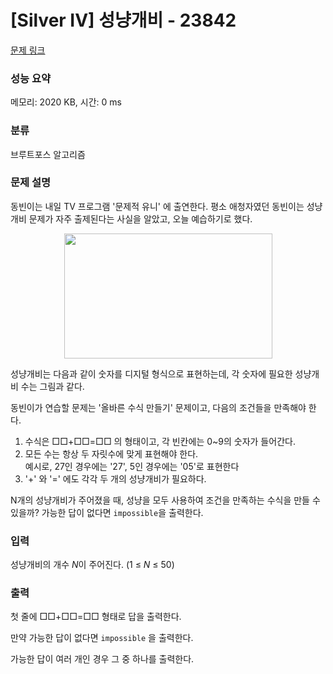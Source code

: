 # [Silver IV] 성냥개비 - 23842 

[문제 링크](https://www.acmicpc.net/problem/23842) 

### 성능 요약

메모리: 2020 KB, 시간: 0 ms

### 분류

브루트포스 알고리즘

### 문제 설명

<p>동빈이는 내일 TV 프로그램 '문제적 유니' 에 출연한다. 평소 애청자였던 동빈이는 성냥개비 문제가 자주 출제된다는 사실을 알았고, 오늘 예습하기로 했다.</p>

<p style="text-align: center;"><img alt="" src="" style="width: 333px; height: 200px;"></p>

<p>성냥개비는 다음과 같이 숫자를 디지털 형식으로 표현하는데, 각 숫자에 필요한 성냥개비 수는 그림과 같다.</p>

<p>동빈이가 연습할 문제는 '올바른 수식 만들기' 문제이고, 다음의 조건들을 만족해야 한다.</p>

<ol>
	<li>수식은 □□+□□=□□ 의 형태이고, 각 빈칸에는 0~9의 숫자가 들어간다.</li>
	<li>모든 수는 항상 두 자릿수에 맞게 표현해야 한다.<br>
	예시로, 27인 경우에는 '27', 5인 경우에는 '05'로 표현한다</li>
	<li>'+' 와 '=' 에도 각각 두 개의 성냥개비가 필요하다. </li>
</ol>

<p>N개의 성냥개비가 주어졌을 때, 성냥을 모두 사용하여 조건을 만족하는 수식을 만들 수 있을까? 가능한 답이 없다면 <code>impossible</code>을 출력한다.</p>

### 입력 

 <p>성냥개비의 개수 <em>N</em>이 주어진다. (1 ≤ <em>N</em> ≤ 50)</p>

### 출력 

 <p>첫 줄에 □□+□□=□□ 형태로 답을 출력한다.</p>

<p>만약 가능한 답이 없다면 <code>impossible</code> 을 출력한다.</p>

<p>가능한 답이 여러 개인 경우 그 중 하나를 출력한다.</p>

